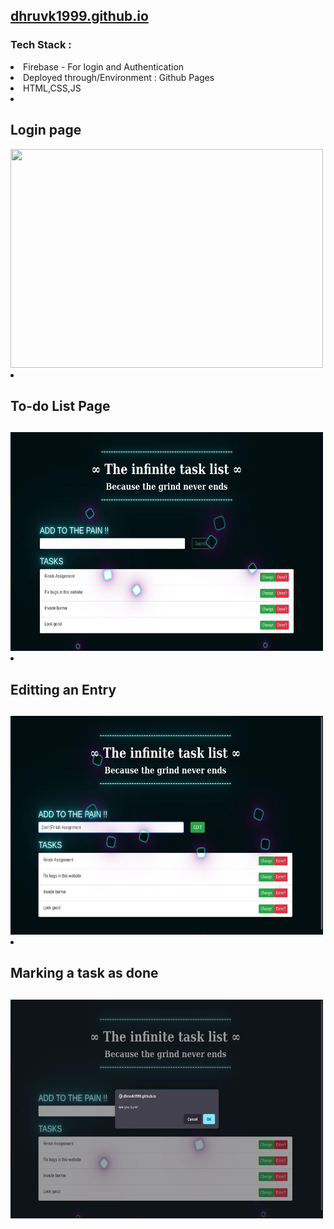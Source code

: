 <h2><a href="dhruvk1999.github.io"> dhruvk1999.github.io </a></h2>
<h3>Tech Stack : </h3>
<li>Firebase - For login and Authentication</li>
<li>Deployed through/Environment : Github Pages</li>
<li>HTML,CSS,JS</li>
<li><h2>Login page </h2></li>
 <img src="night.jpg" width="500" height="350"/>
<li><h2>To-do List Page<h2></li>
  <img src="main.jpg" width="500" height="350"/>

<li><h2>Editting an Entry <h2></li>
  <img src="edit.jpg" width="500" height="350"/>

<li><h2>Marking a task as done<h2></li>
  <img src="delete.jpg" width="500" height="350"/>


 
